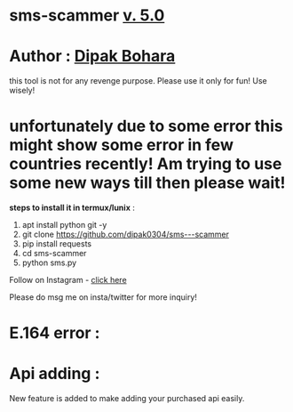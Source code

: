# sms-scammer [v. 5.0](https://github.com/dipak0304/sms---scammer)
# Author : [Dipak Bohara ](https://github.com/dipak0304/sms---scammer)
this tool is not for any revenge purpose. Please use it only for fun! Use wisely!

# unfortunately due to some error this might show some error in few countries recently!  Am trying to use some new ways till then please wait! 

**steps to install it in termux/lunix** :
1. apt install python git -y
2. git clone https://github.com/dipak0304/sms---scammer
3. pip install requests
4. cd sms-scammer
5. python sms.py

Follow on Instagram - [click here](https://www.instagram.com/dipak.bohara03/)



Please do msg me on insta/twitter for more inquiry! 

# E.164 error :


# Api adding :
New feature is added to make adding your purchased api easily.
